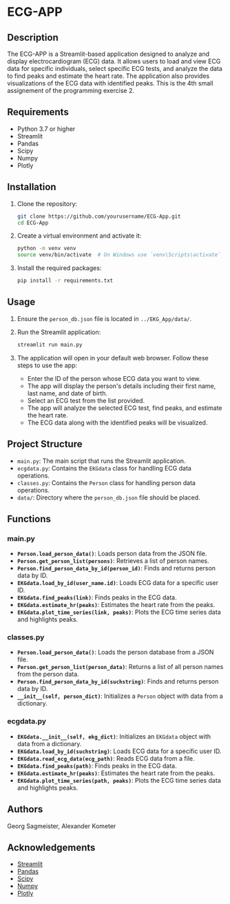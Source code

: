 # ECG-APP

## Description
The ECG-APP is a Streamlit-based application designed to analyze and display electrocardiogram (ECG) data. It allows users to load and view ECG data for specific individuals, select specific ECG tests, and analyze the data to find peaks and estimate the heart rate. The application also provides visualizations of the ECG data with identified peaks.
This is the 4th small assignement of the programming exercise 2.

## Requirements
- Python 3.7 or higher
- Streamlit
- Pandas
- Scipy
- Numpy
- Plotly

## Installation
1. Clone the repository:
    ```bash
    git clone https://github.com/yourusername/ECG-App.git
    cd ECG-App
    ```

2. Create a virtual environment and activate it:
    ```bash
    python -m venv venv
    source venv/bin/activate  # On Windows use `venv\Scripts\activate`
    ```

3. Install the required packages:
    ```bash
    pip install -r requirements.txt
    ```

## Usage
1. Ensure the `person_db.json` file is located in `../EKG_App/data/`.

2. Run the Streamlit application:
    ```bash
    streamlit run main.py
    ```

3. The application will open in your default web browser. Follow these steps to use the app:
    - Enter the ID of the person whose ECG data you want to view.
    - The app will display the person's details including their first name, last name, and date of birth.
    - Select an ECG test from the list provided.
    - The app will analyze the selected ECG test, find peaks, and estimate the heart rate.
    - The ECG data along with the identified peaks will be visualized.

## Project Structure
- `main.py`: The main script that runs the Streamlit application.
- `ecgdata.py`: Contains the `EKGdata` class for handling ECG data operations.
- `classes.py`: Contains the `Person` class for handling person data operations.
- `data/`: Directory where the `person_db.json` file should be placed.

## Functions
### main.py
- **`Person.load_person_data()`**: Loads person data from the JSON file.
- **`Person.get_person_list(persons)`**: Retrieves a list of person names.
- **`Person.find_person_data_by_id(person_id)`**: Finds and returns person data by ID.
- **`EKGdata.load_by_id(user_name.id)`**: Loads ECG data for a specific user ID.
- **`EKGdata.find_peaks(link)`**: Finds peaks in the ECG data.
- **`EKGdata.estimate_hr(peaks)`**: Estimates the heart rate from the peaks.
- **`EKGdata.plot_time_series(link, peaks)`**: Plots the ECG time series data and highlights peaks.

### classes.py
- **`Person.load_person_data()`**: Loads the person database from a JSON file.
- **`Person.get_person_list(person_data)`**: Returns a list of all person names from the person data.
- **`Person.find_person_data_by_id(suchstring)`**: Finds and returns person data by ID.
- **`__init__(self, person_dict)`**: Initializes a `Person` object with data from a dictionary.

### ecgdata.py
- **`EKGdata.__init__(self, ekg_dict)`**: Initializes an `EKGdata` object with data from a dictionary.
- **`EKGdata.load_by_id(suchstring)`**: Loads ECG data for a specific user ID.
- **`EKGdata.read_ecg_data(ecg_path)`**: Reads ECG data from a file.
- **`EKGdata.find_peaks(path)`**: Finds peaks in the ECG data.
- **`EKGdata.estimate_hr(peaks)`**: Estimates the heart rate from the peaks.
- **`EKGdata.plot_time_series(path, peaks)`**: Plots the ECG time series data and highlights peaks.

## Authors
Georg Sagmeister, Alexander Kometer

## Acknowledgements
- [Streamlit](https://streamlit.io/)
- [Pandas](https://pandas.pydata.org/)
- [Scipy](https://www.scipy.org/)
- [Numpy](https://numpy.org/)
- [Plotly](https://plotly.com/)
